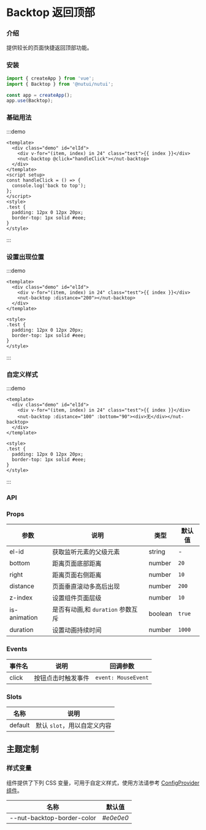 # Backtop 返回顶部

### 介绍

提供较长的页面快捷返回顶部功能。

### 安装

```js
import { createApp } from 'vue';
import { Backtop } from '@nutui/nutui';

const app = createApp();
app.use(Backtop);
```

### 基础用法

:::demo

```vue
<template>
  <div class="demo" id="elId">
    <div v-for="(item, index) in 24" class="test">{{ index }}</div>
    <nut-backtop @click="handleClick"></nut-backtop>
  </div>
</template>
<script setup>
const handleClick = () => {
  console.log('back to top');
};
</script>
<style>
.test {
  padding: 12px 0 12px 20px;
  border-top: 1px solid #eee;
}
</style>
```

:::

### 设置出现位置

:::demo

```vue
<template>
  <div class="demo" id="elId">
    <div v-for="(item, index) in 24" class="test">{{ index }}</div>
    <nut-backtop :distance="200"></nut-backtop>
  </div>
</template>

<style>
.test {
  padding: 12px 0 12px 20px;
  border-top: 1px solid #eee;
}
</style>
```

:::

### 自定义样式

:::demo

```vue
<template>
  <div class="demo" id="elId">
    <div v-for="(item, index) in 24" class="test">{{ index }}</div>
    <nut-backtop :distance="100" :bottom="90"><div>无</div></nut-backtop>
  </div>
</template>

<style>
.test {
  padding: 12px 0 12px 20px;
  border-top: 1px solid #eee;
}
</style>
```

:::

### API

### Props

| 参数 | 说明 | 类型 | 默认值 |
|  ---  |  ---  |  ---  |  ---  |
| el-id | 获取监听元素的父级元素 | string | - |
| bottom | 距离页面底部距离 | number | `20` |
| right | 距离页面右侧距离 | number | `10` |
| distance | 页面垂直滚动多高后出现 | number | `200` |
| z-index | 设置组件页面层级 | number | `10` |
| is-animation | 是否有动画,和 `duration` 参数互斥 | boolean | `true` |
| duration | 设置动画持续时间 | number | `1000` |

### Events

| 事件名 | 说明 | 回调参数 |
|  ---  |  ---  |  ---  |
| click | 按钮点击时触发事件 | `event: MouseEvent` |

### Slots

| 名称 | 说明 |
|  ---  |  ---  |
| default | 默认 `slot`，用以自定义内容 |

## 主题定制

### 样式变量

组件提供了下列 CSS 变量，可用于自定义样式，使用方法请参考 [ConfigProvider 组件](#/zh-CN/component/configprovider)。

| 名称 | 默认值 |
|  ---  |  ---  |
| --nut-backtop-border-color | _#e0e0e0_ |
